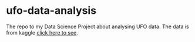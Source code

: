 # ufo-data-analysis

The repo to my Data Science Project about analysing UFO data.
The data is from kaggle [click here to see](https://www.kaggle.com/datasets/NUFORC/ufo-sightings).
